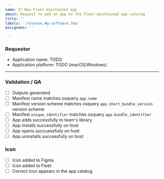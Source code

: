 ```yaml
---
name: 📦 New Fleet-maintained app
about: Request to add an app to the Fleet-maintained app catalog
title: ''
labels: ':release,#g-software,fma'
assignees: ''

---
```


### Requestor

- Application name: TODO
- Application platform: TODO (macOS/Windows)

---

### Validation / QA

- [ ] Outputs generated
- [ ] Manifest name matches osquery `app.name`
- [ ] Manifest version scheme matches osquery `app.short_bundle_version` version scheme
- [ ] Manifest `unique_identifier` matches osquery `app.bundle_identifier`
- [ ] App adds successfully to team's library
- [ ] App installs successfully on host
- [ ] App opens succuessfully on host
- [ ] App uninstalls successfully on host

### Icon

- [ ] Icon added to Figma
- [ ] Icon added to Fleet
- [ ] Correct icon appears in the app catalog